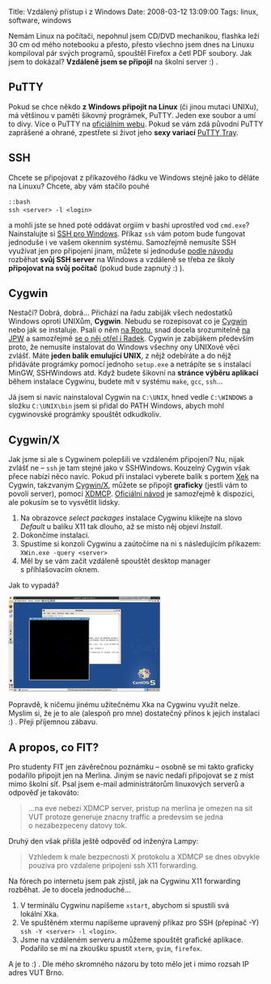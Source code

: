 Title: Vzdálený přístup i z Windows
Date: 2008-03-12 13:09:00
Tags: linux, software, windows

Nemám Linux na počítači, nepohnul jsem CD/DVD mechanikou, flashka leží 30 cm od mého notebooku a přesto, přesto všechno jsem dnes na Linuxu kompiloval pár svých programů, spouštěl Firefox a četl PDF soubory. Jak jsem to dokázal? **Vzdáleně jsem se připojil** na školní server :) .

## PuTTY

Pokud se chce někdo **z Windows připojit na Linux** (či jinou mutaci UNIXu), má většinou v paměti šikovný prográmek, PuTTY. Jeden exe soubor a umí to divy. Více o PuTTY na [oficiálním webu](http://www.chiark.greenend.org.uk/~sgtatham/putty/). Pokud se vám zdá původní PuTTY zaprášené a ohrané, zpestřete si život jeho **sexy variací** [PuTTY Tray](http://alian.info/index.php?option=com_content&task=view&id=1533).

## SSH

Chcete se připojovat z příkazového řádku ve Windows stejně jako to děláte na Linuxu? Chcete, aby vám stačilo pouhé

    ::bash
    ssh <server> -l <login>

a mohli jste se hned poté oddávat orgiím v bashi uprostřed vod `cmd.exe`? Nainstalujte si [SSH pro Windows](http://sshwindows.sourceforge.net/). Příkaz `ssh` vám potom bude fungovat jednoduše i ve vašem okenním systému. Samozřejmě nemusíte SSH využívat jen pro připojení jinam, můžete si jednoduše [podle návodu](http://pigtail.net/LRP/printsrv/cygwin-sshd.html) rozběhat **svůj SSH server** na Windows a vzdáleně se třeba ze školy **připojovat na svůj počítač** (pokud bude zapnutý :) ).

## Cygwin

Nestačí? Dobrá, dobrá… Přichází na řadu zabiják všech nedostatků Windows oproti UNIXům, **Cygwin**. Nebudu se rozepisovat co je [Cygwin](http://www.cygwin.com/) nebo jak se instaluje. Psali o něm [na Rootu](http://www.root.cz/clanky/cygwin-unix-ve-windows/), snad docela srozumitelně [na JPW](http://www.jakpsatweb.cz/clanky/instalace-cygwin.html) a samozřejmě [se o něj otřel i Radek](http://myego.cz/item/cygwin-linux-pod-windows). Cygwin je zabijákem především proto, že nemusíte instalovat do Windows všechny ony UNIXové věci zvlášť. Máte **jeden balík emulující UNIX**, z nějž odebíráte a do nějž přidáváte prográmky pomocí jednoho `setup.exe` a netrápíte se s instalací MinGW, SSHWindows atd. Když budete šikovní na **stránce výběru aplikací** během instalace Cygwinu, budete mít v systému `make`, `gcc`, `ssh`…

Já jsem si navíc nainstaloval Cygwin na `C:\UNIX`, hned vedle `C:\WINDOWS` a složku `C:\UNIX\bin` jsem si přidal do PATH Windows, abych mohl cygwinovské prográmky spouštět odkudkoliv.

## Cygwin/X

Jak jsme si ale s Cygwinem polepšili ve vzdáleném připojení? Nu, nijak zvlášť ne – `ssh` je tam stejné jako v SSHWindows. Kouzelný Cygwin však přece nabízí něco navíc. Pokud při instalaci vyberete balík s portem [Xek](http://www.x.org/) na Cygwin, takzvaným [Cygwin/X](http://x.cygwin.com/), můžete se připojit **graficky** (jestli vám to povolí server), pomocí [XDMCP](http://en.wikipedia.org/wiki/X_display_manager#X_Display_Manager_Control_Protocol). [Oficiální návod](http://x.cygwin.com/docs/ug/using-remote-session.html) je samozřejmě k dispozici, ale pokusím se to vysvětlit lidsky.

1.  Na obrazovce *select packages* instalace Cygwinu klikejte na slovo *Default* u balíku X11 tak dlouho, až se místo něj objeví *Install*.
2.  Dokončíme instalaci.
3.  Spustíme si konzoli Cygwinu a zaútočíme na ni s následujícím příkazem: `XWin.exe -query <server>`
4.  Měl by se vám začít vzdáleně spouštět desktop manager s přihlašovacím ok­nem.

Jak to vypadá?

![obrázek](images/55.jpg)

Popravdě, k ničemu jinému užitečnému Xka na Cygwinu využít nelze. Myslím si, že je to ale (alespoň pro mne) dostatečný přínos k jejich instalaci :) . Přeji příjemnou zábavu.

## A propos, co FIT?

Pro studenty FIT jen závěrečnou poznámku – osobně se mi takto graficky podařilo připojit jen na Merlina. Jiným se navíc nedaří připojovat se z míst mimo školní síť. Psal jsem e-mail administrátorům linuxových serverů a odpověď je takováto:

> …na eve nebezi XDMCP server, pristup na merlina je omezen na sit VUT protoze generuje znacny traffic a predevsim se jedna o nezabezpeceny datovy tok.

Druhý den však přišla ještě odpověď od inženýra Lampy:

> Vzhledem k male bezpecnosti X protokolu a XDMCP se dnes obvykle pouziva pro vzdalene pripojeni ssh X11 forwarding.

Na fórech po internetu jsem pak zjistil, jak na Cygwinu X11 forwarding rozběhat. Je to docela jednoduché…

1.  V terminálu Cygwinu napíšeme `xstart`, abychom si spustili svá lokální Xka.
2.  Ve spuštěném xtermu napíšeme upravený příkaz pro SSH (přepínač -Y) `ssh -Y <server> -l <login>`.
3.  Jsme na vzdáleném serveru a můžeme spouštět grafické aplikace. Podařilo se mi na zkoušku spustit `xterm`, `gvim`, `firefox`.

A je to :) . Dle mého skromného názoru by toto mělo jet i mimo rozsah IP adres VUT Brno.